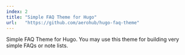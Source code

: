 ```yaml
---
index: 2
title: "Simple FAQ Theme for Hugo"
url:   "https://github.com/aerohub/hugo-faq-theme"
---
```


Simple FAQ Theme for Hugo. You may use this theme for building very simple FAQs or note lists.
